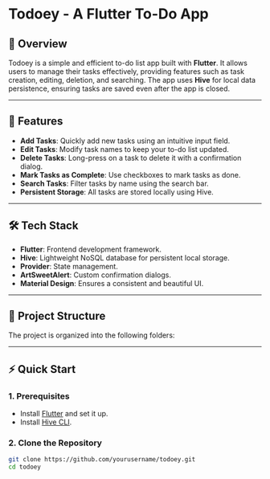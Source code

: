 # Todoey - A Flutter To-Do App

## 📝 Overview
Todoey is a simple and efficient to-do list app built with **Flutter**. It allows users to manage their tasks effectively, providing features such as task creation, editing, deletion, and searching. The app uses **Hive** for local data persistence, ensuring tasks are saved even after the app is closed. 

---

## 🚀 Features
- **Add Tasks**: Quickly add new tasks using an intuitive input field.
- **Edit Tasks**: Modify task names to keep your to-do list updated.
- **Delete Tasks**: Long-press on a task to delete it with a confirmation dialog.
- **Mark Tasks as Complete**: Use checkboxes to mark tasks as done.
- **Search Tasks**: Filter tasks by name using the search bar.
- **Persistent Storage**: All tasks are stored locally using Hive.

---

## 🛠️ Tech Stack
- **Flutter**: Frontend development framework.
- **Hive**: Lightweight NoSQL database for persistent local storage.
- **Provider**: State management.
- **ArtSweetAlert**: Custom confirmation dialogs.
- **Material Design**: Ensures a consistent and beautiful UI.

---

## 📂 Project Structure
The project is organized into the following folders:



---

## ⚡ Quick Start

### 1. Prerequisites
- Install [Flutter](https://flutter.dev/docs/get-started/install) and set it up.
- Install [Hive CLI](https://docs.hivedb.dev/#/).

### 2. Clone the Repository
```bash
git clone https://github.com/yourusername/todoey.git
cd todoey


